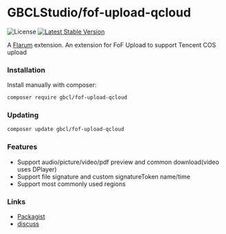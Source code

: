 # GBCLStudio/fof-upload-qcloud

![License](https://img.shields.io/badge/license-MIT-red.svg) [![Latest Stable Version](https://img.shields.io/packagist/v/gbcl/fof-upload-qcloud.svg)](https://packagist.org/packages/gbcl/fof-upload-qcloud)

A [Flarum](http://flarum.org) extension. An extension for FoF Upload to support Tencent COS upload

### Installation

Install manually with composer:

```sh
composer require gbcl/fof-upload-qcloud
```

### Updating

```sh
composer update gbcl/fof-upload-qcloud
```

### Features

- Support audio/picture/video/pdf preview and common download(video uses DPlayer)
- Support file signature and custom signatureToken name/time
- Support most commonly used regions

### Links

- [Packagist](https://packagist.org/packages/gbcl/fof-upload-qcloud)
- [discuss](https://discuss.flarum.org.cn/d/4058)

